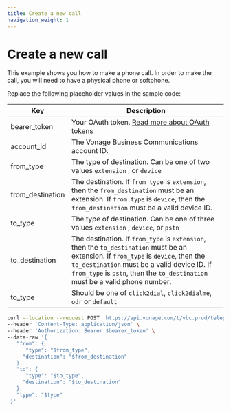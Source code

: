 ```yaml
---
title: Create a new call
navigation_weight: 1
---
```


# Create a new call

This example shows you how to make a phone call. In order to make the call, you will need to have a physical phone or softphone.

Replace the following placeholder values in the sample code:

| Key | Description |
| --- | ----------- |
| bearer_token      | Your OAuth token. [Read more about OAuth tokens](/getting-started/create-a-developer-account) |
| account_id        | The Vonage Business Communications account ID. |
| from_type         | The type of destination. Can be one of two values `extension` , or `device` |
| from_destination  | The destination. If  `from_type` is `extension`, then the `from_destination` must be an extension. If `from_type` is `device`, then the `from_destination` must be a valid device ID. | 
| to_type           | The type of destination. Can be one of three values `extension` , `device`, or `pstn` |
| to_destination    | The destination. If  `from_type` is `extension`, then the `to_destination` must be an extension. If `from_type` is `device`, then the `to_destination` must be a valid device ID. If `from_type` is `pstn`, then the `to_destination` must be a valid phone number. |
| to_type           | Should be one of `click2dial`, `click2dialme`, `odr` or `default` |

``` bash
curl --location --request POST 'https://api.vonage.com/t/vbc.prod/telephony/v3/cc/accounts/$account_id/calls' \
--header 'Content-Type: application/json' \
--header 'Authorization: Bearer $bearer_token' \
--data-raw '{  
   "from": {  
      "type": "$from_type",
     "destination": "$from_destination"
   },  
   "to": {  
      "type": "$to_type",
     "destination": "$to_destination"
   },  
   "type": "$type"  
 }'
```

